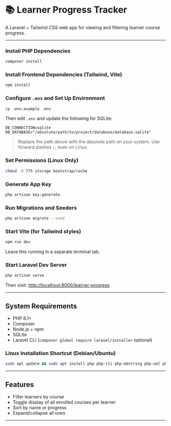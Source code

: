 # 📚 Learner Progress Tracker

A Laravel + Tailwind CSS web app for viewing and filtering learner course progress.

---

### Install PHP Dependencies
```bash
composer install
```

### Install Frontend Dependencies (Tailwind, Vite)
```bash
npm install
```

### Configure `.env` and Set Up Environment
```bash
cp .env.example .env
```

Then edit `.env` and update the following for SQLite:

```env
DB_CONNECTION=sqlite
DB_DATABASE="/absolute/path/to/project/database/database.sqlite"
```

> Replace the path above with the absolute path on your system. Use forward slashes `/`, even on Linux.

### Set Permissions (Linux Only)
```bash
chmod -R 775 storage bootstrap/cache
```

### Generate App Key
```bash
php artisan key:generate
```

### Run Migrations and Seeders
```bash
php artisan migrate --seed
```

### Start Vite (for Tailwind styles)
```bash
npm run dev
```

Leave this running in a separate terminal tab.

### Start Laravel Dev Server
```bash
php artisan serve
```

Then visit: [http://localhost:8000/learner-progress](http://localhost:8000/learner-progress)

---

## System Requirements

- PHP 8.1+
- Composer
- Node.js + npm
- SQLite
- Laravel CLI (`composer global require laravel/installer` optional)

### Linux Installation Shortcut (Debian/Ubuntu)
```bash
sudo apt update && sudo apt install php php-cli php-mbstring php-xml php-bcmath php-curl php-zip php-sqlite3 unzip curl git
```

---

## Features

- Filter learners by course
- Toggle display of all enrolled courses per learner
- Sort by name or progress
- Expand/collapse all rows

---
